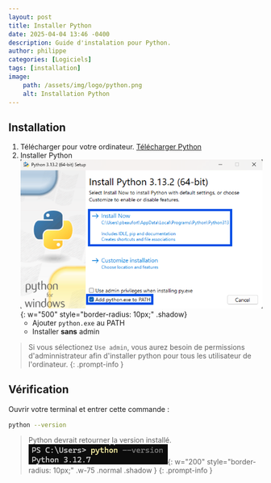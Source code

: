 ```yaml
---
layout: post
title: Installer Python
date: 2025-04-04 13:46 -0400
description: Guide d'instalation pour Python.
author: philippe
categories: [Logiciels]
tags: [installation]
image: 
    path: /assets/img/logo/python.png
    alt: Installation Python
---
```


## Installation

1. Télécharger pour votre ordinateur. [Télécharger Python](https://www.python.org/downloads/)
1. Installer Python  
![python installer](/assets/img/installation/python/python_installer.png){: w="500" style="border-radius: 10px;" .shadow}  
    - Ajouter `python.exe` au PATH
    - Installer **sans** admin

>Si vous sélectionez `Use admin`, vous aurez besoin de permissions d'adminnistrateur afin d'installer python pour tous les utilisateur de l'ordinateur.
{: .prompt-info }

## Vérification

Ouvrir votre terminal et entrer cette commande :

```bash
python --version
```

> Python devrait retourner la version installé.  
![verification img](/assets/img/installation/python/verification.png){: w="200" style="border-radius: 10px;" .w-75 .normal .shadow }
{: .prompt-info }
